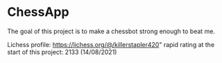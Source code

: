 # ChessApp

The goal of this project is to make a chessbot strong enough to beat me.

Lichess profile: https://lichess.org/@/killerstapler420"
rapid rating at the start of this project: 2133 (14/08/2021)
